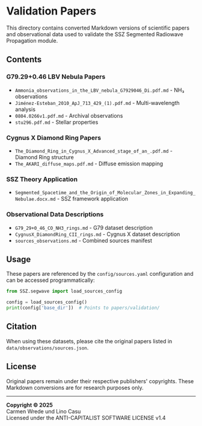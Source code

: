 # Validation Papers

This directory contains converted Markdown versions of scientific papers and observational data used to validate the SSZ Segmented Radiowave Propagation module.

## Contents

### G79.29+0.46 LBV Nebula Papers
- `Ammonia_observations_in_the_LBV_nebula_G7929046_Di.pdf.md` - NH₃ observations
- `Jiménez-Esteban_2010_ApJ_713_429_(1).pdf.md` - Multi-wavelength analysis
- `0804.0266v1.pdf.md` - Archival observations
- `stu296.pdf.md` - Stellar properties

### Cygnus X Diamond Ring Papers
- `The_Diamond_Ring_in_Cygnus_X_Advanced_stage_of_an_.pdf.md` - Diamond Ring structure
- `The_AKARI_diffuse_maps.pdf.md` - Diffuse emission mapping

### SSZ Theory Application
- `Segmented_Spacetime_and_the_Origin_of_Molecular_Zones_in_Expanding_Nebulae.docx.md` - SSZ framework application

### Observational Data Descriptions
- `G79_29+0_46_CO_NH3_rings.md` - G79 dataset description
- `CygnusX_DiamondRing_CII_rings.md` - Cygnus X dataset description
- `sources_observations.md` - Combined sources manifest

## Usage

These papers are referenced by the `config/sources.yaml` configuration and can be accessed programmatically:

```python
from SSZ.segwave import load_sources_config

config = load_sources_config()
print(config['base_dir'])  # Points to papers/validation/
```

## Citation

When using these datasets, please cite the original papers listed in `data/observations/sources.json`.

## License

Original papers remain under their respective publishers' copyrights. These Markdown conversions are for research purposes only.

---

**Copyright © 2025**  
Carmen Wrede und Lino Casu  
Licensed under the ANTI-CAPITALIST SOFTWARE LICENSE v1.4
